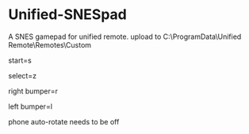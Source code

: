 # Unified-SNESpad
A SNES gamepad for unified remote. upload to C:\ProgramData\Unified Remote\Remotes\Custom

start=s

select=z

right bumper=r

left bumper=l

phone auto-rotate needs to be off
